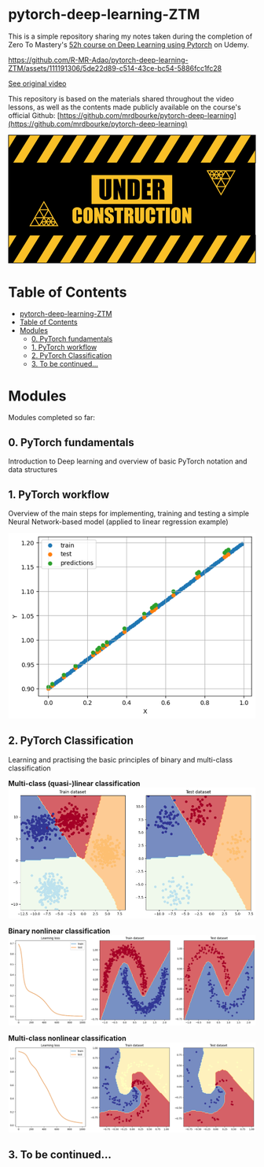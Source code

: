 # pytorch-deep-learning-ZTM

This is a simple repository sharing my notes taken during the completion of Zero To Mastery's [52h course on Deep Learning using Pytorch](https://www.udemy.com/course/pytorch-for-deep-learning) on Udemy.

https://github.com/R-MR-Adao/pytorch-deep-learning-ZTM/assets/111191306/5de22d89-c514-43ce-bc54-5886fcc1fc28

[See original video](https://www.youtube.com/watch?v=XOshEyGSdkA)

This repository is based on the materials shared throughout the video lessons, as well as the contents made publicly available on the course's official Github: [https://github.com/mrdbourke/pytorch-deep-learning](https://github.com/mrdbourke/pytorch-deep-learning)

![](doc/UnderConstruction.png)

# Table of Contents
- [pytorch-deep-learning-ZTM](#pytorch-deep-learning-ztm)
- [Table of Contents](#table-of-contents)
- [Modules](#modules)
  - [0. PyTorch fundamentals](#0-pytorch-fundamentals)
  - [1. PyTorch workflow](#1-pytorch-workflow)
  - [2. PyTorch Classification](#2-pytorch-classification)
  - [3. To be continued...](#3-to-be-continued)

# Modules

Modules completed so far:

## 0. PyTorch fundamentals
   Introduction to Deep learning and overview of basic PyTorch notation and data structures

## 1. PyTorch workflow
   Overview of the main steps for implementing, training and testing a simple Neural Network-based model (applied to linear regression example)

   ![](./doc/01_PyTorch_Workflow.png)

## 2. PyTorch Classification
   Learning and practising the basic principles of binary and multi-class classification
   
   **Multi-class (quasi-)linear classification**
   ![](./doc/02_pytorch_classification.png)

   **Binary nonlinear classification**
   ![](./doc/02_pytorch_classification_exercises_binary.png)
   
   **Multi-class nonlinear classification**
   ![](./doc/02_pytorch_classification_exercises_multiclass.png)

## 3. To be continued...
